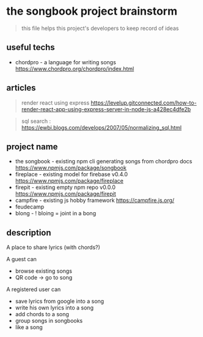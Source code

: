 # the songbook project brainstorm

> this file helps this project's developers
> to keep record of ideas

## useful techs

- chordpro - a language for writing songs https://www.chordpro.org/chordpro/index.html

## articles

> render react using express
https://levelup.gitconnected.com/how-to-render-react-app-using-express-server-in-node-js-a428ec4dfe2b

> sql search :
https://ewbi.blogs.com/develops/2007/05/normalizing_sql.html

## project name

- the songbook - existing npm cli generating songs from chordpro docs https://www.npmjs.com/package/songbook
- fireplace - existing model for firebase v0.4.0 https://www.npmjs.com/package/fireplace
- firepit - existing empty npm repo v0.0.0 https://www.npmjs.com/package/firepit
- campfire - existing js hobby framework https://campfire.js.org/
- feudecamp
- blong - ! bloing = joint in a bong


## description

A place to share lyrics (with chords?)

A guest can
- browse existing songs
- QR code -> go to song

A registered user can
- save lyrics from google into a song
- write his own lyrics into a song
- add chords to a song
- group songs in songbooks
- like a song